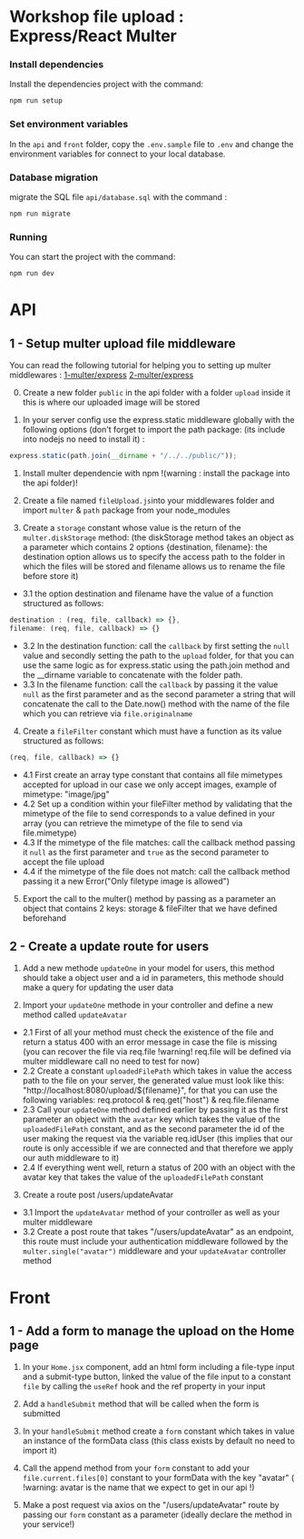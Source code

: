 
# Workshop file upload : Express/React Multer

### Install dependencies
Install the dependencies project with the command:

```bash
npm run setup
```

### Set environment variables

In the `api` and `front` folder, copy the `.env.sample` file to `.env` and change the environment variables for connect to your local database.

### Database migration
migrate the SQL file `api/database.sql` with the command :
```bash
npm run migrate
```

### Running

You can start the project with the command:

```bash
npm run dev
```

# API

## 1 - Setup multer upload file middleware
You can read the following tutorial for helping you to setting up multer middlewares : 
[1-multer/express](https://openclassrooms.com/fr/courses/6390246-passez-au-full-stack-avec-node-js-express-et-mongodb/6466627-acceptez-les-fichiers-entrants-avec-multer)
[2-multer/express](https://www.freecodecamp.org/news/simplify-your-file-upload-process-in-express-js/)

0. Create a new folder `public` in the api folder with a folder `upload` inside it this is where our uploaded image will be stored

01. In your server config use the express.static middleware globally with the following options (don't forget to import the path package: (its include into nodejs no need to install it) : 
```js 
express.static(path.join(__dirname + "/../../public/"));
```

1. Install multer dependencie with npm  !(warning : install the package into the api folder)!

2. Create a file named `fileUpload.js`into your middlewares folder and import `multer` & `path` package from your node_modules

3. Create a `storage` constant whose value is the return of the `multer.diskStorage` method:
(the diskStorage method takes an object as a parameter which contains 2 options {destination, filename}: the destination option allows us to specify the access path to the folder in which the files will be stored and filename allows us to rename the file before store it)
  - 3.1 the option destination and filename have the value of a function structured as follows:
  ```js 
  destination : (req, file, callback) => {},
  filename: (req, file, callback) => {}
  ```
  - 3.2 In the destination function: call the `callback` by first setting the `null` value and secondly setting the path to the `upload` folder, for that you can use the same logic as for express.static using the path.join method and the __dirname variable to concatenate with the folder path.
  - 3.3 In the filename function: call the `callback` by passing it the value `null` as the first parameter and as the second parameter a string that will concatenate the call to the Date.now() method with the name of the file which you can retrieve via `file.originalname`

4. Create a `fileFilter` constant which must have a function as its value structured as follows: 
```js
(req, file, callback) => {}
```
  - 4.1 First create an array type constant that contains all file mimetypes accepted for upload in our case we only accept images, example of mimetype: "image/jpg"
  - 4.2 Set up a condition within your fileFilter method by validating that the mimetype of the file to send corresponds to a value defined in your array (you can retrieve the mimetype of the file to send via file.mimetype)
  - 4.3 If the mimetype of the file matches: call the callback method passing it `null` as the first parameter and `true` as the second parameter to accept the file upload
  - 4.4 if the mimetype of the file does not match: call the callback method passing it a new Error("Only filetype image is allowed")

5. Export the call to the multer() method by passing as a parameter an object that contains 2 keys: storage & fileFilter that we have defined beforehand


## 2 - Create a update route for users

1. Add a new methode `updateOne` in your model for users, this method should take a object user and a id in parameters, this methode should make a query for updating the user data

2. Import your `updateOne` methode in your controller and define a new method called `updateAvatar`
  - 2.1 First of all your method must check the existence of the file and return a status 400 with an error message in case the file is missing (you can recover the file via req.file !warning! req.file will be defined via multer middleware call no need to test for now)
  - 2.2 Create a constant `uploadedFilePath` which takes in value the access path to the file on your server, the generated value must look like this: "http://localhost:8080/upload/${filename}", for that you can use the following variables: req.protocol & req.get("host") & req.file.filename
  - 2.3 Call your `updateOne` method defined earlier by passing it as the first parameter an object with the `avatar` key which takes the value of the `uploadedFilePath` constant, and as the second parameter the id of the user making the request via the variable req.idUser (this implies that our route is only accessible if we are connected and that therefore we apply our auth middleware to it)
  - 2.4 If everything went well, return a status of 200 with an object with the avatar key that takes the value of the `uploadedFilePath` constant

3. Create a route post /users/updateAvatar
  - 3.1 Import the `updateAvatar` method of your controller as well as your multer middleware
  - 3.2 Create a post route that takes "/users/updateAvatar" as an endpoint, this route must include your authentication middleware followed by the `multer.single("avatar")` middleware and your `updateAvatar` controller method


# Front

## 1 - Add a form to manage the upload on the Home page

1. In your `Home.jsx` component, add an html form including a file-type input and a submit-type button, linked the value of the file input to a constant `file` by calling the `useRef` hook and the ref property in your input

2. Add a `handleSubmit` method that will be called when the form is submitted

3. In your `handleSubmit` method create a `form` constant which takes in value an instance of the formData class (this class exists by default no need to import it)

4. Call the append method from your `form` constant to add your `file.current.files[0]` constant to your formData with the key "avatar" ( !warning: avatar is the name that we expect to get in our api !)

5. Make a post request via axios on the "/users/updateAvatar" route by passing our `form` constant as a parameter (ideally declare the method in your service!)
